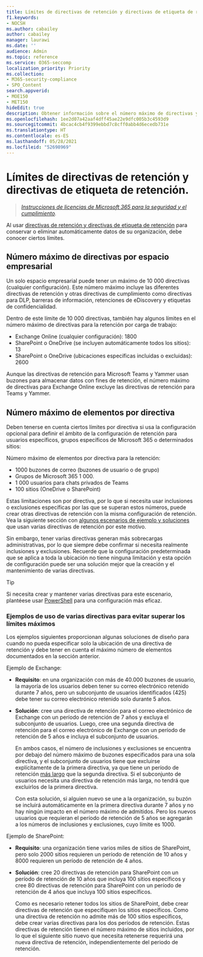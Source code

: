 ```yaml
---
title: Límites de directivas de retención y directivas de etiqueta de retención.
f1.keywords:
- NOCSH
ms.author: cabailey
author: cabailey
manager: laurawi
ms.date: ''
audience: Admin
ms.topic: reference
ms.service: O365-seccomp
localization_priority: Priority
ms.collection:
- M365-security-compliance
- SPO_Content
search.appverid:
- MOE150
- MET150
hideEdit: true
description: Obtener información sobre el número máximo de directivas y elementos por directiva para directivas de retención y directivas de etiquetas de retención
ms.openlocfilehash: 1ee2d07a42aaf4dff45ae22e9dfc005b3c4593d9
ms.sourcegitcommit: 4bcac4cb4f9399ebbd7c8cff0abb4d6ecedb731e
ms.translationtype: HT
ms.contentlocale: es-ES
ms.lasthandoff: 05/28/2021
ms.locfileid: "52698969"
---
```

# <a name="limits-for-retention-policies-and-retention-label-policies"></a>Límites de directivas de retención y directivas de etiqueta de retención.

>*[Instrucciones de licencias de Microsoft 365 para la seguridad y el cumplimiento](/office365/servicedescriptions/microsoft-365-service-descriptions/microsoft-365-tenantlevel-services-licensing-guidance/microsoft-365-security-compliance-licensing-guidance).*

Al usar [directivas de retención y directivas de etiqueta de retención](retention.md#retention-policies-and-retention-labels) para conservar o eliminar automáticamente datos de su organización, debe conocer ciertos límites.

## <a name="maximum-number-of-policies-per-tenant"></a>Número máximo de directivas por espacio empresarial

Un solo espacio empresarial puede tener un máximo de 10 000 directivas (cualquier configuración). Este número máximo incluye las diferentes directivas de retención y otras directivas de cumplimiento como directivas para DLP, barreras de información, retenciones de eDiscovery y etiquetas de confidencialidad.

Dentro de este límite de 10 000 directivas, también hay algunos límites en el número máximo de directivas para la retención por carga de trabajo:

- Exchange Online (cualquier configuración): 1800
- SharePoint o OneDrive (se incluyen automáticamente todos los sitios): 13
- SharePoint o OneDrive (ubicaciones específicas incluidas o excluidas): 2600

Aunque las directivas de retención para Microsoft Teams y Yammer usan buzones para almacenar datos con fines de retención, el número máximo de directivas para Exchange Online excluye las directivas de retención para Teams y Yammer.

## <a name="maximum-number-of-items-per-policy"></a>Número máximo de elementos por directiva

Deben tenerse en cuenta ciertos límites por directiva si usa la configuración opcional para definir el ámbito de la configuración de retención para usuarios específicos, grupos específicos de Microsoft 365 o determinados sitios: 

Número máximo de elementos por directiva para la retención:

  - 1000 buzones de correo (buzones de usuario o de grupo)
  - Grupos de Microsoft 365 1 000.
  - 1 000 usuarios para chats privados de Teams
  - 100 sitios (OneDrive o SharePoint)

Estas limitaciones son por directiva, por lo que si necesita usar inclusiones o exclusiones específicas por las que se superan estos números, puede crear otras directivas de retención con la misma configuración de retención. Vea la siguiente sección con [algunos escenarios de ejemplo y soluciones](#examples-of-using-multiple-policies-to-avoid-exceeding-maximum-numbers) que usan varias directivas de retención por este motivo.

Sin embargo, tener varias directivas generan más sobrecargas administrativas, por lo que siempre debe confirmar si necesita realmente inclusiones y exclusiones. Recuerde que la configuración predeterminada que se aplica a toda la ubicación no tiene ninguna limitación y esta opción de configuración puede ser una solución mejor que la creación y el mantenimiento de varias directivas.

> [!TIP]
> Si necesita crear y mantener varias directivas para este escenario, plantéese usar [PowerShell](retention.md#powershell-cmdlets-for-retention-policies-and-retention-labels) para una configuración más eficaz.

### <a name="examples-of-using-multiple-policies-to-avoid-exceeding-maximum-numbers"></a>Ejemplos de uso de varias directivas para evitar superar los límites máximos

Los ejemplos siguientes proporcionan algunas soluciones de diseño para cuando no pueda especificar solo la ubicación de una directiva de retención y debe tener en cuenta el máximo número de elementos documentados en la sección anterior.

Ejemplo de Exchange:

- **Requisito**: en una organización con más de 40.000 buzones de usuario, la mayoría de los usuarios deben tener su correo electrónico retenido durante 7 años, pero un subconjunto de usuarios identificados (425) debe tener su correo electrónico retenido solo durante 5 años.

- **Solución**: cree una directiva de retención para el correo electrónico de Exchange con un período de retención de 7 años y excluya el subconjunto de usuarios. Luego, cree una segunda directiva de retención para el correo electrónico de Exchange con un período de retención de 5 años e incluya el subconjunto de usuarios. 
    
    En ambos casos, el número de inclusiones y exclusiones se encuentra por debajo del número máximo de buzones especificados para una sola directiva, y el subconjunto de usuarios tiene que excluirse explícitamente de la primera directiva, ya que tiene un período de retención [más largo](retention.md#the-principles-of-retention-or-what-takes-precedence) que la segunda directiva. Si el subconjunto de usuarios necesita una directiva de retención más larga, no tendrá que excluirlos de la primera directiva.
     
    Con esta solución, si alguien nuevo se une a la organización, su buzón se incluirá automáticamente en la primera directiva durante 7 años y no hay ningún impacto en el número máximo de admitidos. Pero los nuevos usuarios que requieran el período de retención de 5 años se agregarán a los números de inclusiones y exclusiones, cuyo límite es 1000.

Ejemplo de SharePoint:

- **Requisito**: una organización tiene varios miles de sitios de SharePoint, pero solo 2000 sitios requieren un período de retención de 10 años y 8000 requieren un período de retención de 4 años.

- **Solución**: cree 20 directivas de retención para SharePoint con un período de retención de 10 años que incluya 100 sitios específicos y cree 80 directivas de retención para SharePoint con un período de retención de 4 años que incluya 100 sitios específicos.
    
    Como es necesario retener todos los sitios de SharePoint, debe crear directivas de retención que especifiquen los sitios específicos. Como una directiva de retención no admite más de 100 sitios específicos, debe crear varias directivas para los dos períodos de retención. Estas directivas de retención tienen el número máximo de sitios incluidos, por lo que el siguiente sitio nuevo que necesita retenerse requerirá una nueva directiva de retención, independientemente del periodo de retención.